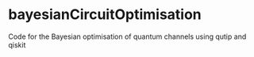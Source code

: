 # bayesianCircuitOptimisation
 Code for the Bayesian optimisation of quantum channels using qutip and qiskit
